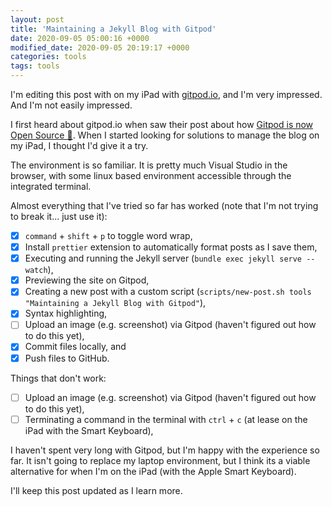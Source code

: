 ```yaml
---
layout: post
title: 'Maintaining a Jekyll Blog with Gitpod'
date: 2020-09-05 05:00:16 +0000
modified_date: 2020-09-05 20:19:17 +0000
categories: tools
tags: tools
---
```


I'm editing this post with on my iPad with [gitpod.io](https://gitpod.io/), and I'm very impressed. And I'm not easily
impressed.

I first heard about gitpod.io when saw their post about how
[Gitpod is now Open Source 🎉](https://www.gitpod.io/blog/opensource/). When I started looking for solutions to manage
the blog on my iPad, I thought I'd give it a try.

The environment is so familiar. It is pretty much Visual Studio in the browser, with some linux based environment
accessible through the integrated terminal.

Almost everything that I've tried so far has worked (note that I'm not trying to break it... just use it):

- [x] `command` + `shift` + `p` to toggle word wrap,
- [x] Install `prettier` extension to automatically format posts as I save them,
- [x] Executing and running the Jekyll server (`bundle exec jekyll serve --watch`),
- [x] Previewing the site on Gitpod,
- [x] Creating a new post with a custom script (`scripts/new-post.sh tools "Maintaining a Jekyll Blog with Gitpod"`),
- [x] Syntax highlighting,
- [ ] Upload an image (e.g. screenshot) via Gitpod (haven't figured out how to do this yet),
- [x] Commit files locally, and
- [x] Push files to GitHub.

Things that don't work:

- [ ] Upload an image (e.g. screenshot) via Gitpod (haven't figured out how to do this yet),
- [ ] Terminating a command in the terminal with `ctrl` + `c` (at lease on the iPad with the Smart Keyboard),

I haven't spent very long with Gitpod, but I'm happy with the experience so far. It isn't going to replace my laptop
environment, but I think its a viable alternative for when I'm on the iPad (with the Apple Smart Keyboard).

I'll keep this post updated as I learn more.
